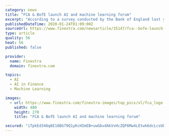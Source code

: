 ```yaml
---
category: news
title: "FCA & BofE launch AI and machine learning forum"
excerpt: "According to a survey conducted by the Bank of England last year, machine learning tools are now in use at two-thirds of UK financial ... Share information and understand the practical challenges of using AI and ML within financial services, as well as the barriers to deployment and potential risks; Gather views on potential areas where ..."
publishedDateTime: 2020-01-24T01:09:00Z
sourceUrl: https://www.finextra.com/newsarticle/35147/fca--bofe-launch-ai-and-machine-learning-forum
type: article
quality: 56
heat: 56
published: false

provider:
  name: Finextra
  domain: finextra.com

topics:
  - AI
  - AI in Finance
  - Machine Learning

images:
  - url: https://www.finextra.com/finextra-images/top_pics/xl/fca_logo.jpg
    width: 480
    height: 270
    title: "FCA & BofE launch AI and machine learning forum"

secured: "iTpkEd346q6E16BG79Q1yKcHImEB+uwGbvdAkVvHcZQF6Mw4LEtwk6dcLcsUF65u0+w3vkliQF/I+v7MxRhLD585OWMNfUSpnxOf4mC4LvrZSoON901+aAHntWExLU6X0rTKeM4s2qxNkX2aGmXdgx6g4AYtetFMGQipeBf6WbDzY9L77UTAxeKktPl1AMvfboTryzF1PHVag6U7oLAeIz1SRdzx+872axWe19Vjf3rAbTDqU1H1FestiZOAJXHwIEGa9lHaWODDg9dJh/WloDqjjapx+LkmU0qXVURohjmqAwdwyx+W+ymLPvX2VFCk;qbfUmMmDXl07pPwO30Mx4g=="
---
```


